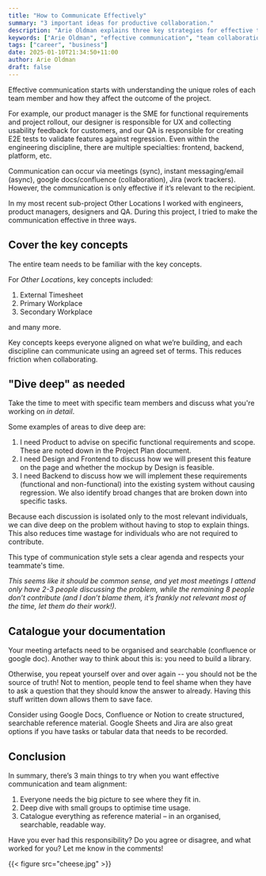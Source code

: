```yaml
---
title: "How to Communicate Effectively"
summary: "3 important ideas for productive collaboration."
description: "Arie Oldman explains three key strategies for effective team communication in software development. Learn how to collaborate better with engineers, product managers, designers, and QA."
keywords: ["Arie Oldman", "effective communication", "team collaboration", "software development", "project management", "teamwork", "workplace communication"]
tags: ["career", "business"]
date: 2025-01-10T21:34:50+11:00
author: Arie Oldman
draft: false
---
```


Effective communication starts with understanding the unique roles of each team member and how they affect the outcome of the project.

For example, our product manager is the SME for functional requirements and project rollout, our designer is responsible for UX and collecting usability feedback for customers, and our QA is responsible for creating E2E tests to validate features against regression. Even within the engineering discipline, there are multiple specialties: frontend, backend, platform, etc.

Communication can occur via meetings (sync), instant messaging/email (async), google docs/confluence (collaboration), Jira (work trackers). However, the communication is only effective if it’s relevant to the recipient.

In my most recent sub-project Other Locations I worked with engineers, product managers, designers and QA. During this project, I tried to make the communication effective in three ways.

## Cover the key concepts

The entire team needs to be familiar with the key concepts.

For _Other Locations_, key concepts included:

1. External Timesheet
2. Primary Workplace
3. Secondary Workplace

and many more.

Key concepts keeps everyone aligned on what we’re building, and each discipline can communicate using an agreed set of terms. This reduces friction when collaborating.

## "Dive deep" as needed

Take the time to meet with specific team members and discuss what you're working on _in detail_.

Some examples of areas to dive deep are:

1. I need Product to advise on specific functional requirements and scope. These are noted down in the Project Plan document.
2. I need Design and Frontend to discuss how we will present this feature on the page and whether the mockup by Design is feasible.
3. I need Backend to discuss how we will implement these requirements (functional and non-functional) into the existing system without causing regression. We also identify broad changes that are broken down into specific tasks.

Because each discussion is isolated only to the most relevant individuals, we can dive deep on the problem without having to stop to explain things. This also reduces time wastage for individuals who are not required to contribute.

This type of communication style sets a clear agenda and respects your teammate's time.

_This seems like it should be common sense, and yet most meetings I attend only have 2-3 people discussing the problem, while the remaining 8 people don’t contribute (and I don’t blame them, it’s frankly not relevant most of the time, let them do their work!)._

## Catalogue your documentation

Your meeting artefacts need to be organised and searchable (confluence or google doc). Another way to think about this is: you need to build a library.

Otherwise, you repeat yourself over and over again -- you should not be the source of truth! Not to mention, people tend to feel shame when they have to ask a question that they should know the answer to already. Having this stuff written down allows them to save face.

Consider using Google Docs, Confluence or Notion to create structured, searchable reference material. Google Sheets and Jira are also great options if you have tasks or tabular data that needs to be recorded.

## Conclusion

In summary, there’s 3 main things to try when you want effective communication and team alignment:

1. Everyone needs the big picture to see where they fit in.
2. Deep dive with small groups to optimise time usage.
3. Catalogue everything as reference material – in an organised, searchable, readable way.

Have you ever had this responsibility? Do you agree or disagree, and what worked for you? Let me know in the comments!

{{< figure src="cheese.jpg" >}}

